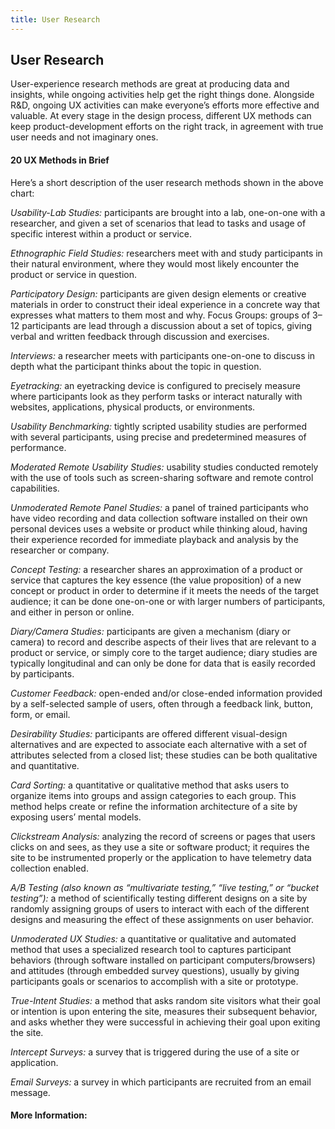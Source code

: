 ```yaml
---
title: User Research
---
```

## User Research
User-experience research methods are great at producing data and insights, while ongoing activities help get the right things done. Alongside R&D, ongoing UX activities can make everyone’s efforts more effective and valuable. At every stage in the design process, different UX methods can keep product-development efforts on the right track, in agreement with true user needs and not imaginary ones.

#### 20 UX Methods in Brief
Here’s a short description of the user research methods shown in the above chart:

*Usability-Lab Studies:* participants are brought into a lab, one-on-one with a researcher, and given a set of scenarios that lead to tasks and usage of specific interest within a product or service.

*Ethnographic Field Studies:* researchers meet with and study participants in their natural environment, where they would most likely encounter the product or service in question.

*Participatory Design:* participants are given design elements or creative materials in order to construct their ideal experience in a concrete way that expresses what matters to them most and why.
Focus Groups: groups of 3–12 participants are lead through a discussion about a set of topics, giving verbal and written feedback through discussion and exercises.

*Interviews:* a researcher meets with participants one-on-one to discuss in depth what the participant thinks about the topic in question.

*Eyetracking:* an eyetracking device is configured to precisely measure where participants look as they perform tasks or interact naturally with websites, applications, physical products, or environments.

*Usability Benchmarking:* tightly scripted usability studies are performed with several participants, using precise and predetermined measures of performance.

*Moderated Remote Usability Studies:* usability studies conducted remotely with the use of tools such as screen-sharing software and remote control capabilities.

*Unmoderated Remote Panel Studies:* a panel of trained participants who have video recording and data collection software installed on their own personal devices uses a website or product while thinking aloud, having their experience recorded for immediate playback and analysis by the researcher or company.

*Concept Testing:* a researcher shares an approximation of a product or service that captures the key essence (the value proposition) of a new concept or product in order to determine if it meets the needs of the target audience; it can be done one-on-one or with larger numbers of participants, and either in person or online.

*Diary/Camera Studies:* participants are given a mechanism (diary or camera) to record and describe aspects of their lives that are relevant to a product or service, or simply core to the target audience; diary studies are typically longitudinal and can only be done for data that is easily recorded by participants.

*Customer Feedback:* open-ended and/or close-ended information provided by a self-selected sample of users, often through a feedback link, button, form, or email.

*Desirability Studies:* participants are offered different visual-design alternatives and are expected to associate each alternative with a set of  attributes selected from a closed list; these studies can be both qualitative and quantitative.

*Card Sorting:* a quantitative or qualitative method that asks users to organize items into groups and assign categories to each group. This method helps create or refine the information architecture of a site by exposing users’ mental models.

*Clickstream Analysis:* analyzing the record of screens or pages that users clicks on and sees, as they use a site or software product; it requires the site to be instrumented properly or the application to have telemetry data collection enabled.

*A/B Testing (also known as “multivariate testing,” “live testing,” or “bucket testing”):* a method of scientifically testing different designs on a site by randomly assigning groups of users to interact with each of the different designs and measuring the effect of these assignments on user behavior.

*Unmoderated UX Studies:* a quantitative or qualitative and automated method that uses a specialized research tool to captures participant behaviors (through software installed on participant computers/browsers) and attitudes (through embedded survey questions), usually by giving participants goals or scenarios to accomplish with a site or prototype.

*True-Intent Studies:* a method that asks random site visitors what their goal or intention is upon entering the site, measures their subsequent behavior, and asks whether they were successful in achieving their goal upon exiting the site.

*Intercept Surveys:* a survey that is triggered during the use of a site or application.

*Email Surveys:* a survey in which participants are recruited from an email message.

<!-- The article goes here, in GitHub-flavored Markdown. Feel free to add YouTube videos, images, and CodePen/JSBin embeds  -->

#### More Information:
<!-- Please add any articles you think might be helpful to read before writing the article -->


